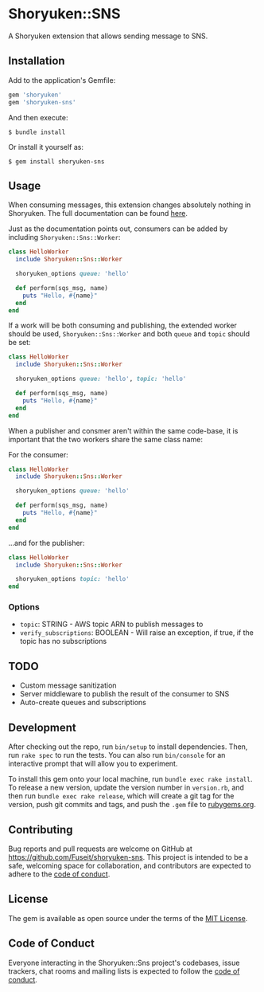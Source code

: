 # Shoryuken::SNS

A Shoryuken extension that allows sending message to SNS.

## Installation

Add to the application's Gemfile:

```ruby
gem 'shoryuken'
gem 'shoryuken-sns'
```

And then execute:

    $ bundle install

Or install it yourself as:

    $ gem install shoryuken-sns

## Usage

When consuming messages, this extension changes absolutely nothing in Shoryuken.
The full documentation can be found [here](https://github.com/phstc/shoryuken/wiki/Getting-Started).

Just as the documentation points out, consumers can be added by including `Shoryuken::Sns::Worker`:

```ruby
class HelloWorker
  include Shoryuken::Sns::Worker

  shoryuken_options queue: 'hello'

  def perform(sqs_msg, name)
    puts "Hello, #{name}"
  end
end
```

If a work will be both consuming and publishing, the extended worker should
be used, `Shoryuken::Sns::Worker` and both `queue` and `topic` should be set:

```ruby
class HelloWorker
  include Shoryuken::Sns::Worker

  shoryuken_options queue: 'hello', topic: 'hello'

  def perform(sqs_msg, name)
    puts "Hello, #{name}"
  end
end
```

When a publisher and consmer aren't within the same code-base, it is important
that the two workers share the same class name:

For the consumer:

```ruby
class HelloWorker
  include Shoryuken::Sns::Worker

  shoryuken_options queue: 'hello'

  def perform(sqs_msg, name)
    puts "Hello, #{name}"
  end
end
```

...and for the publisher:

```ruby
class HelloWorker
  include Shoryuken::Sns::Worker

  shoryuken_options topic: 'hello'
end
```

### Options

* `topic`: STRING - AWS topic ARN to publish messages to
* `verify_subscriptions`: BOOLEAN - Will raise an exception, if true, if the topic has no subscriptions

## TODO

- Custom message sanitization
- Server middleware to publish the result of the consumer to SNS
- Auto-create queues and subscriptions

## Development

After checking out the repo, run `bin/setup` to install dependencies. Then, run `rake spec` to run the tests. You can also run `bin/console` for an interactive prompt that will allow you to experiment.

To install this gem onto your local machine, run `bundle exec rake install`. To release a new version, update the version number in `version.rb`, and then run `bundle exec rake release`, which will create a git tag for the version, push git commits and tags, and push the `.gem` file to [rubygems.org](https://rubygems.org).

## Contributing

Bug reports and pull requests are welcome on GitHub at https://github.com/Fuseit/shoryuken-sns. This project is intended to be a safe, welcoming space for collaboration, and contributors are expected to adhere to the [code of conduct](https://github.com/Fuseit/shoryuken-sns/blob/master/CODE_OF_CONDUCT.md).


## License

The gem is available as open source under the terms of the [MIT License](https://opensource.org/licenses/MIT).

## Code of Conduct

Everyone interacting in the Shoryuken::Sns project's codebases, issue trackers, chat rooms and mailing lists is expected to follow the [code of conduct](https://github.com/Fuseit/shoryuken-sns/blob/master/CODE_OF_CONDUCT.md).
